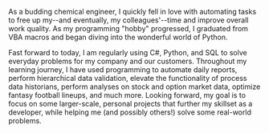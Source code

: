 As a budding chemical engineer, I quickly fell in love with automating tasks to free up my--and eventually, my colleagues'--time and improve overall work quality. As my programming "hobby" progressed, I graduated from VBA macros and began diving into the wonderful world of Python. 

Fast forward to today, I am regularly using C#, Python, and SQL to solve everyday problems for my company and our customers. Throughout my learning journey, I have used programming to automate daily reports, perform hierarchical data validation, elevate the functionality of process data historians, perform analyses on stock and option market data, optimize fantasy football lineups, and much more. Looking forward, my goal is to focus on some larger-scale, personal projects that further my skillset as a developer, while helping me (and possibly others!) solve some real-world problems.
